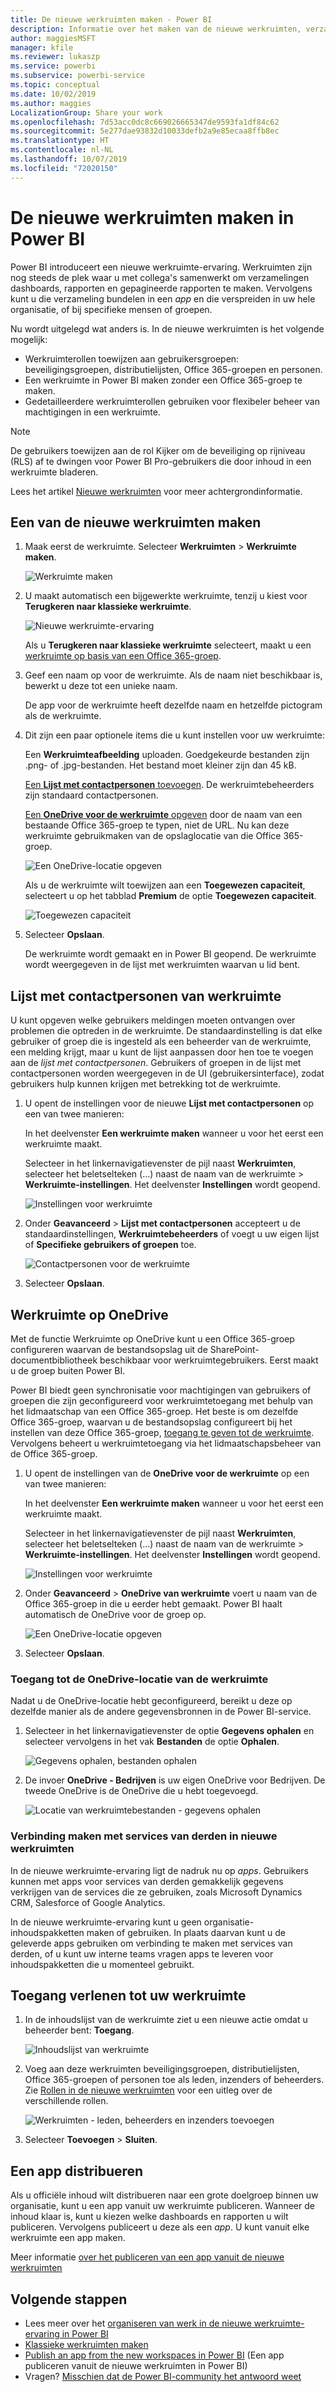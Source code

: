 ```yaml
---
title: De nieuwe werkruimten maken - Power BI
description: Informatie over het maken van de nieuwe werkruimten, verzamelingen dashboards, rapporten en gepagineerde rapporten die zijn gemaakt om belangrijke metrische gegevens voor uw organisatie te bieden.
author: maggiesMSFT
manager: kfile
ms.reviewer: lukaszp
ms.service: powerbi
ms.subservice: powerbi-service
ms.topic: conceptual
ms.date: 10/02/2019
ms.author: maggies
LocalizationGroup: Share your work
ms.openlocfilehash: 7d53acc0dc8c669026665347de9593fa1df84c62
ms.sourcegitcommit: 5e277dae93832d10033defb2a9e85ecaa8ffb8ec
ms.translationtype: HT
ms.contentlocale: nl-NL
ms.lasthandoff: 10/07/2019
ms.locfileid: "72020150"
---
```

# <a name="create-the-new-workspaces-in-power-bi"></a>De nieuwe werkruimten maken in Power BI

Power BI introduceert een nieuwe werkruimte-ervaring. Werkruimten zijn nog steeds de plek waar u met collega's samenwerkt om verzamelingen dashboards, rapporten en gepagineerde rapporten te maken. Vervolgens kunt u die verzameling bundelen in een *app* en die verspreiden in uw hele organisatie, of bij specifieke mensen of groepen. 

Nu wordt uitgelegd wat anders is. In de nieuwe werkruimten is het volgende mogelijk:

- Werkruimterollen toewijzen aan gebruikersgroepen: beveiligingsgroepen, distributielijsten, Office 365-groepen en personen.
- Een werkruimte in Power BI maken zonder een Office 365-groep te maken.
- Gedetailleerdere werkruimterollen gebruiken voor flexibeler beheer van machtigingen in een werkruimte.

> [!NOTE]
> De gebruikers toewijzen aan de rol Kijker om de beveiliging op rijniveau (RLS) af te dwingen voor Power BI Pro-gebruikers die door inhoud in een werkruimte bladeren.

Lees het artikel [Nieuwe werkruimten](service-new-workspaces.md) voor meer achtergrondinformatie.

## <a name="create-one-of-the-new-workspaces"></a>Een van de nieuwe werkruimten maken

1. Maak eerst de werkruimte. Selecteer **Werkruimten** > **Werkruimte maken**.
   
     ![Werkruimte maken](media/service-create-the-new-workspaces/power-bi-workspace-create.png)

2. U maakt automatisch een bijgewerkte werkruimte, tenzij u kiest voor **Terugkeren naar klassieke werkruimte**.
   
     ![Nieuwe werkruimte-ervaring](media/service-create-the-new-workspaces/power-bi-new-workspace.png)
     
     Als u **Terugkeren naar klassieke werkruimte** selecteert, maakt u een [werkruimte op basis van een Office 365-groep](service-create-workspaces.md). 

2. Geef een naam op voor de werkruimte. Als de naam niet beschikbaar is, bewerkt u deze tot een unieke naam.
   
     De app voor de werkruimte heeft dezelfde naam en hetzelfde pictogram als de werkruimte.
   
1. Dit zijn een paar optionele items die u kunt instellen voor uw werkruimte:

    Een **Werkruimteafbeelding** uploaden. Goedgekeurde bestanden zijn .png- of .jpg-bestanden. Het bestand moet kleiner zijn dan 45 kB.
    
    [Een **Lijst met contactpersonen** toevoegen](#workspace-contact-list). De werkruimtebeheerders zijn standaard contactpersonen. 
    
    [Een **OneDrive voor de werkruimte** opgeven](#workspace-onedrive) door de naam van een bestaande Office 365-groep te typen, niet de URL. Nu kan deze werkruimte gebruikmaken van de opslaglocatie van die Office 365-groep. 

    ![Een OneDrive-locatie opgeven](media/service-create-the-new-workspaces/power-bi-new-workspace-onedrive.png)

    Als u de werkruimte wilt toewijzen aan een **Toegewezen capaciteit**, selecteert u op het tabblad **Premium** de optie **Toegewezen capaciteit**.
     
    ![Toegewezen capaciteit](media/service-create-the-new-workspaces/power-bi-workspace-premium.png)

1. Selecteer **Opslaan**.

    De werkruimte wordt gemaakt en in Power BI geopend. De werkruimte wordt weergegeven in de lijst met werkruimten waarvan u lid bent. 

## <a name="workspace-contact-list"></a>Lijst met contactpersonen van werkruimte

U kunt opgeven welke gebruikers meldingen moeten ontvangen over problemen die optreden in de werkruimte. De standaardinstelling is dat elke gebruiker of groep die is ingesteld als een beheerder van de werkruimte, een melding krijgt, maar u kunt de lijst aanpassen door hen toe te voegen aan de *lijst met contactpersonen*. Gebruikers of groepen in de lijst met contactpersonen worden weergegeven in de UI (gebruikersinterface), zodat gebruikers hulp kunnen krijgen met betrekking tot de werkruimte.

1. U opent de instellingen voor de nieuwe **Lijst met contactpersonen** op een van twee manieren:

    In het deelvenster **Een werkruimte maken** wanneer u voor het eerst een werkruimte maakt.

    Selecteer in het linkernavigatievenster de pijl naast **Werkruimten**, selecteer het beletselteken (...) naast de naam van de werkruimte > **Werkruimte-instellingen**. Het deelvenster **Instellingen** wordt geopend.

    ![Instellingen voor werkruimte](media/service-create-the-new-workspaces/power-bi-workspace-new-settings.png)

2. Onder **Geavanceerd** > **Lijst met contactpersonen** accepteert u de standaardinstellingen, **Werkruimtebeheerders** of voegt u uw eigen lijst of **Specifieke gebruikers of groepen** toe. 

    ![Contactpersonen voor de werkruimte](media/service-create-the-new-workspaces/power-bi-workspace-contacts.png)

3. Selecteer **Opslaan**.

## <a name="workspace-onedrive"></a>Werkruimte op OneDrive

Met de functie Werkruimte op OneDrive kunt u een Office 365-groep configureren waarvan de bestandsopslag uit de SharePoint-documentbibliotheek beschikbaar voor werkruimtegebruikers. Eerst maakt u de groep buiten Power BI. 

Power BI biedt geen synchronisatie voor machtigingen van gebruikers of groepen die zijn geconfigureerd voor werkruimtetoegang met behulp van het lidmaatschap van een Office 365-groep. Het beste is om dezelfde Office 365-groep, waarvan u de bestandsopslag configureert bij het instellen van deze Office 365-groep, [toegang te geven tot de werkruimte](#give-access-to-your-workspace). Vervolgens beheert u werkruimtetoegang via het lidmaatschapsbeheer van de Office 365-groep. 

1. U opent de instellingen van de **OneDrive voor de werkruimte** op een van twee manieren:

    In het deelvenster **Een werkruimte maken** wanneer u voor het eerst een werkruimte maakt.

    Selecteer in het linkernavigatievenster de pijl naast **Werkruimten**, selecteer het beletselteken (...) naast de naam van de werkruimte > **Werkruimte-instellingen**. Het deelvenster **Instellingen** wordt geopend.

    ![Instellingen voor werkruimte](media/service-create-the-new-workspaces/power-bi-workspace-new-settings.png)

2. Onder **Geavanceerd** > **OneDrive van werkruimte** voert u naam van de Office 365-groep in die u eerder hebt gemaakt. Power BI haalt automatisch de OneDrive voor de groep op.

    ![Een OneDrive-locatie opgeven](media/service-create-the-new-workspaces/power-bi-new-workspace-onedrive.png)

3. Selecteer **Opslaan**.

### <a name="access-the-workspace-onedrive-location"></a>Toegang tot de OneDrive-locatie van de werkruimte

Nadat u de OneDrive-locatie hebt geconfigureerd, bereikt u deze op dezelfde manier als de andere gegevensbronnen in de Power BI-service.

1. Selecteer in het linkernavigatievenster de optie **Gegevens ophalen** en selecteer vervolgens in het vak **Bestanden** de optie **Ophalen**.

    ![Gegevens ophalen, bestanden ophalen](media/service-create-the-new-workspaces/power-bi-get-data-files.png)

1.  De invoer **OneDrive - Bedrijven** is uw eigen OneDrive voor Bedrijven. De tweede OneDrive is de OneDrive die u hebt toegevoegd.

    ![Locatie van werkruimtebestanden - gegevens ophalen](media/service-create-the-new-workspaces/power-bi-new-workspace-get-data-onedrive.png)

### <a name="connecting-to-third-party-services-in-new-workspaces"></a>Verbinding maken met services van derden in nieuwe werkruimten

In de nieuwe werkruimte-ervaring ligt de nadruk nu op *apps*. Gebruikers kunnen met apps voor services van derden gemakkelijk gegevens verkrijgen van de services die ze gebruiken, zoals Microsoft Dynamics CRM, Salesforce of Google Analytics.

In de nieuwe werkruimte-ervaring kunt u geen organisatie-inhoudspakketten maken of gebruiken. In plaats daarvan kunt u de geleverde apps gebruiken om verbinding te maken met services van derden, of u kunt uw interne teams vragen apps te leveren voor inhoudspakketten die u momenteel gebruikt. 

## <a name="give-access-to-your-workspace"></a>Toegang verlenen tot uw werkruimte

1. In de inhoudslijst van de werkruimte ziet u een nieuwe actie omdat u beheerder bent: **Toegang**.

    ![Inhoudslijst van werkruimte](media/service-create-the-new-workspaces/power-bi-workspace-access-icon.png)

1. Voeg aan deze werkruimten beveiligingsgroepen, distributielijsten, Office 365-groepen of personen toe als leden, inzenders of beheerders. Zie [Rollen in de nieuwe werkruimten](service-new-workspaces.md#roles-in-the-new-workspaces) voor een uitleg over de verschillende rollen.

    ![Werkruimten - leden, beheerders en inzenders toevoegen](media/service-create-the-new-workspaces/power-bi-workspace-add-members.png)

9. Selecteer **Toevoegen** > **Sluiten**.


## <a name="distribute-an-app"></a>Een app distribueren

Als u officiële inhoud wilt distribueren naar een grote doelgroep binnen uw organisatie, kunt u een app vanuit uw werkruimte publiceren.  Wanneer de inhoud klaar is, kunt u kiezen welke dashboards en rapporten u wilt publiceren. Vervolgens publiceert u deze als een *app*. U kunt vanuit elke werkruimte een app maken.

Meer informatie [over het publiceren van een app vanuit de nieuwe werkruimten](service-create-distribute-apps.md)

## <a name="next-steps"></a>Volgende stappen
* Lees meer over het [organiseren van werk in de nieuwe werkruimte-ervaring in Power BI](service-new-workspaces.md)
* [Klassieke werkruimten maken](service-create-workspaces.md)
* [Publish an app from the new workspaces in Power BI](service-create-distribute-apps.md) (Een app publiceren vanuit de nieuwe werkruimten in Power BI)
* Vragen? [Misschien dat de Power BI-community het antwoord weet](http://community.powerbi.com/)

